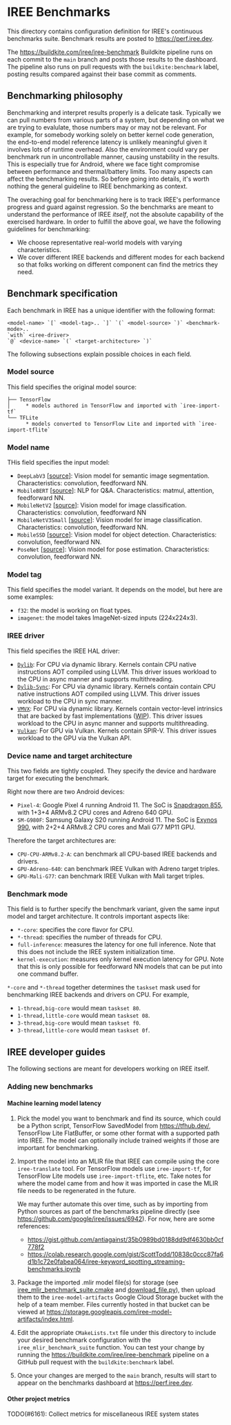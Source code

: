 # IREE Benchmarks

This directory contains configuration definition for IREE's continuous
benchmarks suite. Benchmark results are posted to https://perf.iree.dev.

The https://buildkite.com/iree/iree-benchmark Buildkite pipeline runs on each
commit to the `main` branch and posts those results to the dashboard. The
pipeline also runs on pull requests with the `buildkite:benchmark` label,
posting results compared against their base commit as comments.

## Benchmarking philosophy

Benchmarking and interpret results properly is a delicate task. Typically we can
pull numbers from various parts of a system, but depending on what we are trying
to evalulate, those numbers may or may not be relevant. For example, for
somebody working solely on better kernel code generation, the end-to-end model
reference latency is unlikely meaningful given it involves lots of runtime
overhead. Also the environment could vary per benchmark run in uncontrollable
manner, causing unstability in the results. This is especially true for Android,
where we face tight compromise between performance and thermal/battery limits.
Too many aspects can affect the benchmarking results. So before going into
details, it's worth nothing the general guideline to IREE benchmarking as
context.

The overaching goal for benchmarking here is to track IREE's performance
progress and guard against regression. So the benchmarks are meant to understand
the performance of IREE _itself_, not the absolute capability of the exercised
hardware. In order to fulfill the above goal, we have the following guidelines
for benchmarking:

* We choose representative real-world models with varying characteristics.
* We cover different IREE backends and different modes for each backend so that
  folks working on different component can find the metrics they need.

## Benchmark specification

Each benchmark in IREE has a unique identifier with the following format:

```
<model-name> `[` <model-tag>.. `]` `(` <model-source> `)` <benchmark-mode>..
`with` <iree-driver>
`@` <device-name> `(` <target-architecture> `)`
```

The following subsections explain possible choices in each field.

### Model source

This field specifies the original model source:

```
├── TensorFlow
│     * models authored in TensorFlow and imported with `iree-import-tf`
└── TFLite
      * models converted to TensorFlow Lite and imported with `iree-import-tflite`
```

### Model name

THis field specifies the input model:

* `DeepLabV3` [[source](https://tfhub.dev/tensorflow/lite-model/deeplabv3/1/default/1)]:
  Vision model for semantic image segmentation.
  Characteristics: convolution, feedforward NN.
* `MobileBERT` [[source](https://github.com/google-research/google-research/tree/master/mobilebert)]:
  NLP for Q&A.
  Characteristics: matmul, attention, feedforward NN.
* `MobileNetV2` [[source](https://www.tensorflow.org/api_docs/python/tf/keras/applications/MobileNetV2)]:
  Vision model for image classification.
  Characteristics: convolution, feedforward NN
* `MobileNetV3Small` [[source](https://www.tensorflow.org/api_docs/python/tf/keras/applications/MobileNetV3Small)]:
  Vision model for image classification.
  Characteristics: convolution, feedforward NN.
* `MobileSSD` [[source](https://www.tensorflow.org/lite/performance/gpu#demo_app_tutorials)]:
  Vision model for object detection.
  Characteristics: convolution, feedforward NN.
* `PoseNet` [[source](https://tfhub.dev/tensorflow/lite-model/posenet/mobilenet/float/075/1/default/1)]:
  Vision model for pose estimation.
  Characteristics: convolution, feedforward NN.

### Model tag

This field specifies the model variant. It depends on the model, but here are
some examples:

* `f32`: the model is working on float types.
* `imagenet`: the model takes ImageNet-sized inputs (224x224x3).

### IREE driver

This field specifies the IREE HAL driver:

* [`Dylib`](https://google.github.io/iree/deployment-configurations/cpu-dylib/):
  For CPU via dynamic library. Kernels contain CPU native instructions AOT
  compiled using LLVM. This driver issues workload to the CPU in async
  manner and supports multithreading.
* [`Dylib-Sync`](https://google.github.io/iree/deployment-configurations/cpu-dylib/):
  For CPU via dynamic library. Kernels contain contain CPU native instructions
  AOT compiled using LLVM. This driver issues workload to the CPU in sync
  manner.
* [`VMVX`](https://github.com/google/iree/issues/5123):
  For CPU via dynamic library. Kernels contain vector-level intrinsics that
  are backed by fast implementations ([WIP](https://github.com/google/iree/issues/5819)).
  This driver issues workload to the CPU in async manner and supports
  multithreading.
* [`Vulkan`](https://google.github.io/iree/deployment-configurations/gpu-vulkan/):
  For GPU via Vulkan. Kernels contain SPIR-V. This driver issues workload to
  the GPU via the Vulkan API.

### Device name and target architecture

This two fields are tightly coupled. They specify the device and hardware
target for executing the benchmark.

Right now there are two Android devices:

* `Pixel-4`: Google Pixel 4 running Android 11. The SoC is
  [Snapdragon 855](https://www.qualcomm.com/products/snapdragon-855-plus-and-860-mobile-platform),
  with 1+3+4 ARMv8.2 CPU cores and Adreno 640 GPU.
* `SM-G980F`: Samsung Galaxy S20 running Android 11. The SoC is
  [Exynos 990](https://www.samsung.com/semiconductor/minisite/exynos/products/mobileprocessor/exynos-990/),
  with 2+2+4 ARMv8.2 CPU cores and Mali G77 MP11 GPU.

Therefore the target architectures are:

* `CPU-CPU-ARMv8.2-A`: can benchmark all CPU-based IREE backends and drivers.
* `GPU-Adreno-640`: can benchmark IREE Vulkan with Adreno target triples.
* `GPU-Mali-G77`: can benchmark IREE Vulkan with Mali target triples.

### Benchmark mode

This field is to further specify the benchmark variant, given the same input
model and target architecture. It controls important aspects like:

* `*-core`: specifies the core flavor for CPU.
* `*-thread`: specifies the number of threads for CPU.
* `full-inference`: measures the latency for one full inference. Note that this
  does not include the IREE system initialization time.
* `kernel-execution`: measures only kernel execution latency for GPU. Note that
  this is only possible for feedforward NN models that can be put into one
  command buffer.

`*-core` and `*-thread` together determines the `taskset` mask used for
benchmarking IREE backends and drivers on CPU. For example,

* `1-thread,big-core` would mean `taskset 80`.
* `1-thread,little-core` would mean `taskset 08`.
* `3-thread,big-core` would mean `taskset f0`.
* `3-thread,little-core` would mean `taskset 0f`.

## IREE developer guides

The following sections are meant for developers working on IREE itself.

### Adding new benchmarks

#### Machine learning model latency

1. Pick the model you want to benchmark and find its source, which could be
   a Python script, TensorFlow SavedModel from https://tfhub.dev/, TensorFlow
   Lite FlatBuffer, or some other format with a supported path into IREE. The
   model can optionally include trained weights if those are important for
   benchmarking.

2. Import the model into an MLIR file that IREE can compile using the core
   `iree-translate` tool. For TensorFlow models use `iree-import-tf`, for
   TensorFlow Lite models use `iree-import-tflite`, etc. Take notes for where
   the model came from and how it was imported in case the MLIR file needs to
   be regenerated in the future.

   We may further automate this over time, such as by importing from Python
   sources as part of the benchmarks pipeline directly (see
   https://github.com/google/iree/issues/6942). For now, here are some
   references:

   * https://gist.github.com/antiagainst/35b0989bd0188dd9df4630bb0cf778f2
   * https://colab.research.google.com/gist/ScottTodd/10838c0ccc87fa6d1b1c72e0fabea064/iree-keyword_spotting_streaming-benchmarks.ipynb

3. Package the imported .mlir model file(s) for storage (see
   [iree_mlir_benchmark_suite.cmake](../build_tools/cmake/iree_mlir_benchmark_suite.cmake)
   and [download_file.py](../scripts/download_file.py)), then upload them to the
   `iree-model-artifacts` Google Cloud Storage bucket with the help of a team
   member. Files currently hosted in that bucket can be viewed at
   https://storage.googleapis.com/iree-model-artifacts/index.html.

4. Edit the appropriate `CMakeLists.txt` file under this directory to include
   your desired benchmark configuration with the `iree_mlir_benchmark_suite`
   function. You can test your change by running the
   https://buildkite.com/iree/iree-benchmark pipeline on a GitHub pull request
   with the `buildkite:benchmark` label.

5. Once your changes are merged to the `main` branch, results will start to
   appear on the benchmarks dashboard at https://perf.iree.dev.

#### Other project metrics

TODO(#6161): Collect metrics for miscellaneous IREE system states
